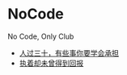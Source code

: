 # NoCode
No Code, Only Club

- [人过三十，有些事你要学会承担](./a/thirty-years-old.md)
- [执着却未曾得到回报](./no-gains-for-your-dedications.md)
